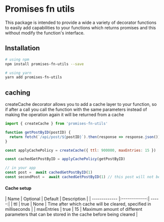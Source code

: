 # Promises fn utils
This package is intended to provide a wide a variety of decorator functions to easily add capabilities to your functions which returns promises and this without modify the function's interface.

## Installation
```bash
# using npm
npm install promises-fn-utils --save

# using yarn
yarn add promises-fn-utils
```

## caching
createCache decorator allows you to add a cache layer to your function, so if after a call you call the function with the same parameters instead of making the operation again it will be returned from a cache

```javascript
import { createCache } from 'promises-fn-utils'

function getPostByID(postID) {
  return fetch(`/api/post/${postID}`).then(response => response.json())
}

const applyCachePolicy = createCache({ ttl: 900000, maxEntries: 15 })

const cachedGetPostByID = applyCachePolicy(getPostByID)

// in your app
const post =  await cachedGetPostByID(1)
const secondPost =  await cachedGetPostByID(1) // this post will not be retrieved from the api but from the cache
```
#### Cache setup
| Name        | Optional           | Default  | Description  |
| ------------- |:-------------:| -----:|
|  ttl     			| true 				| None | Time after which cache will be cleared, specified in milliseconds |
| maxEntries      | true      | 15  | Maximum amount of different parameters that can be stored in the cache before being cleared |